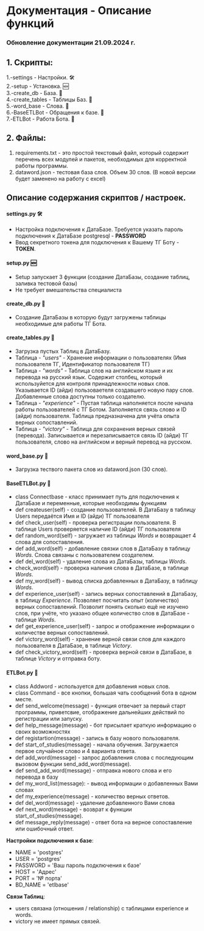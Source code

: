 # Документация - Описание функций

### Обновление документации 21.09.2024 г.

## 1. Скрипты:
1.-settings - Настройки.  🛠  
2.-setup - Установка.  🆕    
3.-create_db - База.  🛄  
4.-create_tables - Таблицы Баз.   🛅  
5.-word_base - Слова.  📄      
6.-BaseETLBot - Обращения к базе. 🛃    
7.-ETLBot - Работа Бота.  🎦

## 2. Файлы:
1. requirements.txt - это простой текстовый файл, который содержит перечень всех модулей и пакетов, необходимых для корректной работы программы.
2. dataword.json - тестовая база слов. Объем 30 слов. (В новой версии будет заменено на работу с excel) 

## Описание содержания скриптов / настроек.  
#### **settings.py 🛠**  
- Настройка подключения к ДатаБазе. Требуется указать пароль подключения к ДатаБазе postgresql - **PASSWORD**
- Ввод секретного токена для подключения к Вашему ТГ Боту - **TOKEN**.
#### **setup.py 🆕**  
- Setup запускает 3 функции (создание ДатаБазы, создание таблиц, заливка тестовой базы)
- Не требует вмешательства специалиста
#### **create_db.py 🛄**  
- Создание ДатаБазы в которую будут загружены таблицы необходимые для работы ТГ Бота.
#### **create_tables.py 🛅**  
- Загрузка пустых Таблиц в ДатаБазу.
- Таблица - _"users"_ - Хранение информации о пользователях (Имя пользователя ТГ, Идентификатор пользователя ТГ)
- Таблица - _"words"_ - Таблица слов на английском языке и их перевода на русский язык. Содержит столбец, который 
используйется для контроля принадлежности новых слов. Указывается ID (айди) пользоваетеля создавшего новую пару
слов. Добавленные слова доступны только создателю.
- Таблица - _"experience"_ - Пустая таблица наполняется после начала работы пользователей с ТГ Ботом. 
Заполняется связь слово и ID (айди) пользователя. Таблица предназначена для учёта опыта верных сопоставлений.
- Таблица - _"victory"_ - Таблица для сохранения верных связей (перевода). Записывается и перезаписывается связь
ID (айди) ТГ пользователя, слово на английском и верный перевод на русском.
#### **word_base.py 📄**  
- Загрузка тествого пакета слов из dataword.json (30 слов). 
#### **BaseETLBot.py 🛃**
- class Connectbase - класс принимает путь для подключения к ДатаБазе и переменные, которые необходимы функциям
- def createuser(self) - создание пользователей. В ДатаБазу в таблицу Users передаётся Имя и ID (айди) 
ТГ пользователя
- def check_user(self) - проверка регистрации пользователя. В таблице Users проверяется наличие ID (айди) 
ТГ пользователя
- def random_word(self) - загружает из таблицы _Words_ и возвращает 4 слова для сопоставления.
- def add_word(self) - добавление связки слов в ДатаБазу в таблицу _Words_. Слова связаны с пользователем создателем. 
- def del_word(self) - удаление слова из ДатаБазы, таблицы _Words_.
- check_word(self) - проверка наличия слова в ДатаБазе, в таблице _Words_.
- def my_word(self) - вывод списка добавленных в ДатаБазу, в таблицу _Words_.
- def experience_user(self) - запись верных сопоставлений в ДатаБазу, в таблицу _Experience_. Позволяет посчитать 
опыт (количество) верных сопоставлений. Позволит понять сколько ещё не изучено слов, при учёте, что указано общее
количество слов в ДатаБазе - таблице _Words_.
- def get_experience_user(self) - запрос и отображение информации о количестве верных сопоставлений.
- def victory_word(self) - хранение верной связи слов для каждого пользователя в ДатаБазе, в таблице _Victory_.
- def check_victory_word(self) - проверка верной связи в ДатаБазе, в таблице _Victory_ и отправка боту.
#### **ETLBot.py 🎦**
- class Addword - используется для добавления новых слов.
- class Command - все кнопки, большая чать сообщений бота в одном месте.
- def send_welcome(message) - функция отвечает за первый старт программы, приветсвие, отображение дальнейших действий по регистрации или запуску. 
- def help_message(message) - бот присылает краткую информацию о своих возможностях
- def registartion(message) - запись в базу нового пользователя. 
- def start_of_studies(message) - начала обучения. Загружается первое случайное слово и 4 варианта ответа. 
- def add_word(message) - запрос добавления слова с последующим вызовом функции send_add_word(message).
- def send_add_word(message) - отправка нового слова и его перевода в базу
- def my_word_list(message): - вывод информации о добавленных Вами словах
- def my_experience(message) - количество верных ответов.
- def del_word(message) - удаление добавленного Вами слова
- def next_word(message) - возврат к функции start_of_studies(message).
- def message_reply(message) - ответ бота на верное сопоставление или ошибочный ответ.

**Настройки подключения к базе**:
- NAME = 'postgres'
- USER = 'postgres'
- PASSWORD = 'Ваш пароль подключения к базе'
- HOST = 'Адрес'
- PORT = '№ порта'
- BD_NAME = 'etlbase'

**Связи Таблиц**:
- users связана (отношения / relationship) с таблицами experience и words.
- victory не имеет прямых связей.

